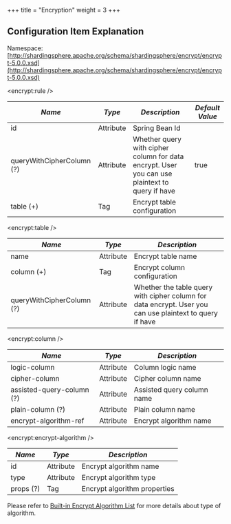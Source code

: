 +++
title = "Encryption"
weight = 3
+++

## Configuration Item Explanation

Namespace: [http://shardingsphere.apache.org/schema/shardingsphere/encrypt/encrypt-5.0.0.xsd](http://shardingsphere.apache.org/schema/shardingsphere/encrypt/encrypt-5.0.0.xsd)

\<encrypt:rule />

| *Name*                    | *Type*    | *Description*                                                                                  | *Default Value* |
| ------------------------- | --------- | ---------------------------------------------------------------------------------------------- | --------------- |
| id                        | Attribute | Spring Bean Id                                                                                 |                 |
| queryWithCipherColumn (?) | Attribute | Whether query with cipher column for data encrypt. User you can use plaintext to query if have | true            |
| table (+)                 | Tag       | Encrypt table configuration                                                                    |                 |

\<encrypt:table />

| *Name*                    | *Type*    | *Description*                                                                                            |
| ------------------------- | --------- | -------------------------------------------------------------------------------------------------------- |
| name                      | Attribute | Encrypt table name                                                                                       |
| column (+)                | Tag       | Encrypt column configuration                                                                             |
| queryWithCipherColumn (?) | Attribute | Whether the table query with cipher column for data encrypt. User you can use plaintext to query if have |

\<encrypt:column />

| *Name*                    | *Type*     | *Description*              |
| ------------------------- | ---------- | -------------------------- |
| logic-column              | Attribute  | Column logic name          |
| cipher-column             | Attribute  | Cipher column name         |
| assisted-query-column (?) | Attribute  | Assisted query column name |
| plain-column (?)          | Attribute  | Plain column name          |
| encrypt-algorithm-ref     | Attribute  | Encrypt algorithm name     |

\<encrypt:encrypt-algorithm />

| *Name*    | *Type*     | *Description*                |
| --------- | ---------- | ---------------------------- |
| id        | Attribute  | Encrypt algorithm name       |
| type      | Attribute  | Encrypt algorithm type       |
| props (?) | Tag        | Encrypt algorithm properties |

Please refer to [Built-in Encrypt Algorithm List](/en/user-manual/shardingsphere-jdbc/configuration/built-in-algorithm/encrypt) for more details about type of algorithm.

